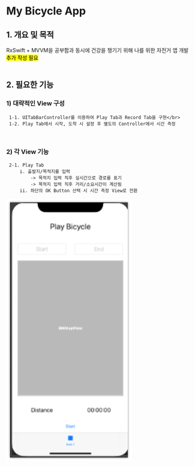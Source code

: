 # My Bicycle App</br>

## 1. 개요 및 목적
RxSwift + MVVM을 공부함과 동시에 건강을 챙기기 위해 나를 위한 자전거 앱 개발</br>
<mark>추가 작성 필요</mark></br>
</br>
## 2. 필요한 기능
### 1) 대략적인 View 구성
     1-1. UITabBarController를 이용하여 Play Tab과 Record Tab을 구현</br>
     1-2. Play Tab에서 시작, 도착 시 설정 후 별도의 Controller에서 시간 측정
</br>

### 2) 각 View 기능
     2-1. Play Tab
         i. 출발지/목적지를 입력
             -> 목적지 입력 직후 실시간으로 경로를 표기
             -> 목적지 입력 직후 거리/소요시간이 계산됨
         ii. 하단의 OK Button 선택 시 시간 측정 View로 전환
<img src = "https://github.com/chalie00/MyBicycle/blob/init/Image/playtab.png">


